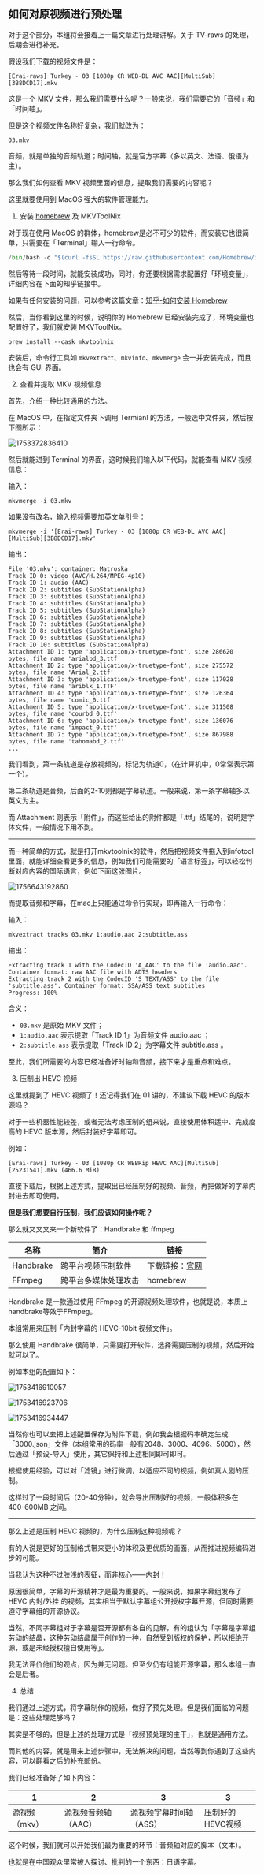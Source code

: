 ## 如何对原视频进行预处理

对于这个部分，本组将会接着上一篇文章进行处理讲解。关于 TV-raws 的处理，后期会进行补充。

假设我们下载的视频文件是：

```
[Erai-raws] Turkey - 03 [1080p CR WEB-DL AVC AAC][MultiSub][3B8DCD17].mkv
```

这是一个 MKV 文件，那么我们需要什么呢？一般来说，我们需要它的「音频」和「时间轴」。

但是这个视频文件名称好复杂，我们就改为：

```
03.mkv
```

音频，就是单独的音频轨道；时间轴，就是官方字幕（多以英文、法语、俄语为主）。

那么我们如何查看 MKV 视频里面的信息，提取我们需要的内容呢？

这里就要使用到 MacOS 强大的软件管理能力。

1. 安装 [homebrew](https://brew.sh) 及 MKVToolNix

对于现在使用 MacOS 的群体，homebrew是必不可少的软件，而安装它也很简单，只需要在「Terminal」输入一行命令。

```python
/bin/bash -c "$(curl -fsSL https://raw.githubusercontent.com/Homebrew/install/HEAD/install.sh)"
```

然后等待一段时间，就能安装成功，同时，你还要根据需求配置好「环境变量」，详细内容在下面的知乎链接中。

如果有任何安装的问题，可以参考这篇文章：[知乎-如何安装 Homebrew](https://zhuanlan.zhihu.com/p/691007156)

然后，当你看到这里的时候，说明你的 Homebrew 已经安装完成了，环境变量也配置好了，我们就安装 MKVToolNix。

```
brew install --cask mkvtoolnix
```

安装后，命令行工具如  `mkvextract`、`mkvinfo`、`mkvmerge` 会一并安装完成，而且也会有 GUI 界面。

2. 查看并提取 MKV 视频信息

首先，介绍一种比较通用的方法。

在 MacOS 中，在指定文件夹下调用 Termianl 的方法，一般选中文件夹，然后按下图所示：

![1753372836410](images/02-如何对原视频进行预处理/1753372836410.png)

然后就能进到 Terminal 的界面，这时候我们输入以下代码，就能查看 MKV 视频信息：

输入：

```
mkvmerge -i 03.mkv
```

如果没有改名，输入视频需要加英文单引号：

```
mkvmerge -i '[Erai-raws] Turkey - 03 [1080p CR WEB-DL AVC AAC][MultiSub][3B8DCD17].mkv'
```

输出：

```
File '03.mkv': container: Matroska
Track ID 0: video (AVC/H.264/MPEG-4p10)
Track ID 1: audio (AAC)
Track ID 2: subtitles (SubStationAlpha)
Track ID 3: subtitles (SubStationAlpha)
Track ID 4: subtitles (SubStationAlpha)
Track ID 5: subtitles (SubStationAlpha)
Track ID 6: subtitles (SubStationAlpha)
Track ID 7: subtitles (SubStationAlpha)
Track ID 8: subtitles (SubStationAlpha)
Track ID 9: subtitles (SubStationAlpha)
Track ID 10: subtitles (SubStationAlpha)
Attachment ID 1: type 'application/x-truetype-font', size 286620 bytes, file name 'arialbd_3.ttf'
Attachment ID 2: type 'application/x-truetype-font', size 275572 bytes, file name 'Arial_2.ttf'
Attachment ID 3: type 'application/x-truetype-font', size 117028 bytes, file name 'ariblk_1.TTF'
Attachment ID 4: type 'application/x-truetype-font', size 126364 bytes, file name 'comic_0.ttf'
Attachment ID 5: type 'application/x-truetype-font', size 311508 bytes, file name 'courbd_0.ttf'
Attachment ID 6: type 'application/x-truetype-font', size 136076 bytes, file name 'impact_0.ttf'
Attachment ID 7: type 'application/x-truetype-font', size 867988 bytes, file name 'tahomabd_2.ttf'
...
```

我们看到，第一条轨道是存放视频的，标记为轨道0，（在计算机中，0常常表示第一个）。

第二条轨道是音频，后面的2-10则都是字幕轨道。一般来说，第一条字幕轴多以英文为主。

而 Attachment 则表示「附件」，而这些给出的附件都是「.ttf」结尾的，说明是字体文件，一般情况下用不到。

---

而一种简单的方式，就是打开mkvtoolnix的软件，然后把视频文件拖入到infotool里面，就能详细查看更多的信息，例如我们可能需要的「语言标签」，可以轻松判断对应内容的国际语言，例如下面这张图片。

![1756643192860](images/02-如何对原视频进行预处理/1756643192860.png)

而提取音频和字幕，在mac上只能通过命令行实现，即再输入一行命令：

输入：

```
mkvextract tracks 03.mkv 1:audio.aac 2:subtitle.ass
```

输出：

```
Extracting track 1 with the CodecID 'A_AAC' to the file 'audio.aac'. Container format: raw AAC file with ADTS headers
Extracting track 2 with the CodecID 'S_TEXT/ASS' to the file 'subtitle.ass'. Container format: SSA/ASS text subtitles
Progress: 100%
```

含义：

* `03.mkv` 是原始 MKV 文件；
* `1:audio.aac` 表示提取「Track ID 1」为音频文件 audio.aac ；
* `2:subtitle.ass` 表示提取「Track ID 2」为字幕文件 subtitle.ass 。

至此，我们所需要的内容已经准备好时轴和音频，接下来才是重点和难点。

3. 压制出 HEVC 视频

这里就提到了 HEVC 视频了！还记得我们在 01 讲的，不建议下载 HEVC 的版本源吗？

对于一些机器性能较差，或者无法考虑压制的组来说，直接使用体积适中、完成度高的 HEVC 版本源，然后封装好字幕即可。

例如：

```
[Erai-raws] Turkey - 03 [1080p CR WEBRip HEVC AAC][MultiSub][25231541].mkv (466.6 MiB)
```

直接下载后，根据上述方式，提取出已经压制好的视频、音频，再把做好的字幕内封进去即可使用。

**但是我们想要自行压制，我们应该如何操作呢？**

那么就又又又来一个新软件了：Handbrake 和 ffmpeg

| 名称      | 简介                 | 链接                                 |
| --------- | -------------------- | ------------------------------------ |
| Handbrake | 跨平台视频压制软件   | 下载链接：[官网](https://handbrake.fr/) |
| FFmpeg    | 跨平台多媒体处理攻击 | homebrew                             |

Handbrake 是一款通过使用 FFmpeg 的开源视频处理软件，也就是说，本质上handbrake等效于FFmpeg。

本组常用来压制「内封字幕的 HEVC-10bit 视频文件」。

那么使用 Handbrake 很简单，只需要打开软件，选择需要压制的视频，然后开始就可以了。

例如本组的配置如下：

![1753416910057](images/02-如何对原视频进行预处理/1753416910057.png)

![1753416923706](images/02-如何对原视频进行预处理/1753416923706.png)

![1753416934447](images/02-如何对原视频进行预处理/1753416934447.png)

当然你也可以去把上述配置保存为附件下载，例如我会根据码率确定生成「3000.json」文件（本组常用的码率一般有2048、3000、4096、5000），然后通过「预设-导入」使用，其它保持和上述相同即可即可。

根据使用经验，可以对「滤镜」进行微调，以适应不同的视频，例如真人剧的压制。

这样过了一段时间后（20-40分钟），就会导出压制好的视频，一般体积多在 400-600MB 之间。

---



那么上述是压制 HEVC 视频的，为什么压制这种视频呢？

有的人说是更好的压制格式带来更小的体积及更优质的画面，从而推进视频编码进步的可能。

当我认为这种不过肤浅的表征，而非核心——内封！

原因很简单，字幕的开源精神才是最为重要的。一般来说，如果字幕组发布了 HEVC 内封/外挂 的视频，其实相当于默认字幕组公开授权字幕开源，但同时需要遵守字幕组的开源协议。

当然，不同字幕组对于字幕是否开源都有各自的见解，有的组认为「字幕是字幕组劳动的结晶，这种劳动结晶属于创作的一种，自然受到版权的保护，所以拒绝开源，或是未经授权擅自使用等」。

我无法评价他们的观点，因为并无问题。但至少仍有组能开源字幕，那么本组一直会是后者。

4. 总结

我们通过上述方式，将字幕制作的视频，做好了预先处理。但是我们面临的问题是：这些处理足够吗？

其实是不够的，但是上述的处理方式是「视频预处理的主干」，也就是通用方法。

而其他的内容，就是用来上述步骤中，无法解决的问题，当然等到你遇到了这些内容，可以翻看之后的补充部份。

我们已经准备好了如下内容：

| 1             | 2                   | 3                       | 3                |
| ------------- | ------------------- | ----------------------- | ---------------- |
| 源视频（mkv） | 源视频音频轴（AAC） | 源视频字幕时间轴（ASS） | 压制好的HEVC视频 |

这个时候，我们就可以开始我们最为重要的环节：音频轴对应的脚本（文本）。

也就是在中国观众里常被人探讨、批判的一个东西：日语字幕。
